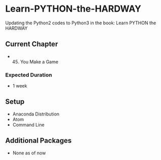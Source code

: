 # Learn-PYTHON-the-HARDWAY
Updating the Python2 codes to Python3 in the book: Learn PYTHON the HARDWAY

## Current Chapter
- 45. You Make a Game

### Expected Duration
- 1 week

## Setup
- Anaconda Distribution
- Atom
- Command Line

## Additional Packages
- None as of now

